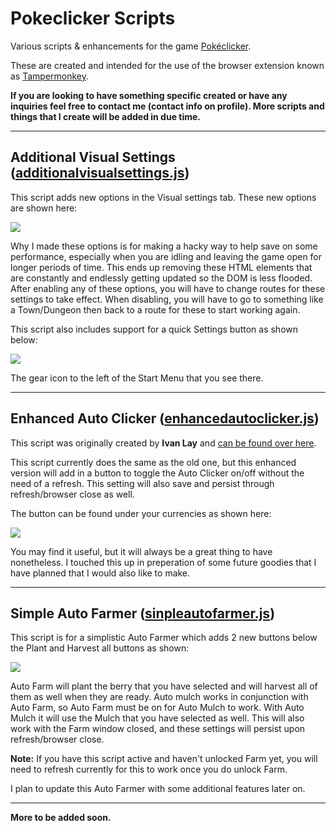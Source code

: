 # **Pokeclicker Scripts**

Various scripts & enhancements for the game [Pokéclicker](https://www.pokeclicker.com/).

These are created and intended for the use of the browser extension known as [Tampermonkey](https://www.tampermonkey.net/).

**If you are looking to have something specific created or have any inquiries feel free to contact me (contact info on profile). More scripts and things that I create will be added in due time.**

<hr>

## **Additional Visual Settings** ([additionalvisualsettings.js](//github.com/Ephenia/Pokeclicker-Scripts/blob/master/additionalvisualsettings.js))
This script adds new options in the Visual settings tab. These new options are shown here:<br>

![](https://i.imgur.com/sWlhKlx.png)

Why I made these options is for making a hacky way to help save on some performance, especially when you are idling and leaving the game open for longer periods of time. This ends up removing these HTML elements that are constantly and endlessly getting updated so the DOM is less flooded. After enabling any of these options, you will have to change routes for these settings to take effect. When disabling, you will have to go to something like a Town/Dungeon then back to a route for these to start working again.

This script also includes support for a quick Settings button as shown below:<br>

![](https://i.imgur.com/GHt61hr.png)

The gear icon to the left of the Start Menu that you see there.

<hr>

## **Enhanced Auto Clicker** ([enhancedautoclicker.js](//github.com/Ephenia/Pokeclicker-Scripts/blob/master/enhancedautoclicker.js))
This script was originally created by <b>Ivan Lay</b> and [can be found over here](//github.com/ivanlay/pokeclicker-automator).

This script currently does the same as the old one, but this enhanced version will add in a button to toggle the Auto Clicker on/off without the need of a refresh. This setting will also save and persist through refresh/browser close as well.

The button can be found under your currencies as shown here:<br>

![](https://i.imgur.com/6AEgGus.png)

You may find it useful, but it will always be a great thing to have nonetheless. I touched this up in preperation of some future goodies that I have planned that I would also like to make.

<hr>

## **Simple Auto Farmer** ([sinpleautofarmer.js](//github.com/Ephenia/Pokeclicker-Scripts/blob/main/simpleautofarmer.js))
This script is for a simplistic Auto Farmer which adds 2 new buttons below the Plant and Harvest all buttons as shown:<br>

![](https://i.imgur.com/9Y4ad5B.png)

Auto Farm will plant the berry that you have selected and will harvest all of them as well when they are ready. Auto mulch works in conjunction with Auto Farm, so Auto Farm must be on for Auto Mulch to work. With Auto Mulch it will use the Mulch that you have selected as well. This will also work with the Farm window closed, and these settings will persist upon refresh/browser close.

<b>Note:</b> If you have this script active and haven't unlocked Farm yet, you will need to refresh currently for this to work once you do unlock Farm.

I plan to update this Auto Farmer with some additional features later on.

<hr>

<b>More to be added soon.</b>
